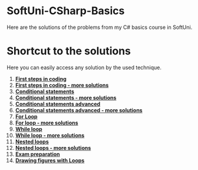 # SoftUni-CSharp-Basics
Here are the solutions of the problems from my C# basics course in SoftUni.

# Shortcut to the solutions
Here you can easily access any solution by the used technique.

1. [**First steps in coding**](https://github.com/StanchosCodes/SoftUni-CSharp-Basics/tree/main/First%20steps%20in%20coding)
2. [**First steps in coding - more solutions**](https://github.com/StanchosCodes/SoftUni-CSharp-Basics/tree/main/First%20steps%20in%20coding%20exercise)
3. [**Conditional statements**](https://github.com/StanchosCodes/SoftUni-CSharp-Basics/tree/main/Conditional%20Statements%20Solutions)
4. [**Conditional statements - more solutions**](https://github.com/StanchosCodes/SoftUni-CSharp-Basics/tree/main/Conditional%20Statements%20Exercise%20Solutions)
5. [**Conditional statements advanced**](https://github.com/StanchosCodes/SoftUni-CSharp-Basics/tree/main/Solutions%20from%20Conditional%20Statements%20Advanced)
6. [**Conditional statements advanced - more solutions**](https://github.com/StanchosCodes/SoftUni-CSharp-Basics/tree/main/More%20solutions%20from%20Conditional%20Statements%20Advanced)
7. [**For Loop**](https://github.com/StanchosCodes/SoftUni-CSharp-Basics/tree/main/Solutions%20from%20For%20Loop)
8. [**For loop - more solutions**](https://github.com/StanchosCodes/SoftUni-CSharp-Basics/tree/main/More%20solutions%20from%20For%20Loop)
9. [**While loop**](https://github.com/StanchosCodes/SoftUni-CSharp-Basics/tree/main/Solutions%20from%20While%20Loop)
10. [**While loop - more solutions**](https://github.com/StanchosCodes/SoftUni-CSharp-Basics/tree/main/More%20solutions%20from%20While%20Loop)
11. [**Nested loops**](https://github.com/StanchosCodes/SoftUni-CSharp-Basics/tree/main/Solutions%20from%20Nested%20Loops)
12. [**Nested loops - more solutions**](https://github.com/StanchosCodes/SoftUni-CSharp-Basics/tree/main/More%20%20solutions%20from%20Nested%20Loops)
13. [**Exam preparation**](https://github.com/StanchosCodes/SoftUni-CSharp-Basics/tree/main/Exam%20preparation%20problems%20and%20solutions)
14. [**Drawing figures with Loops**](https://github.com/StanchosCodes/SoftUni-CSharp-Basics/tree/main/Drawing%20figures%20with%20loops)
